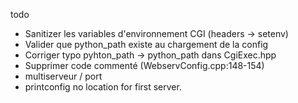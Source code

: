  todo

  - Sanitizer les variables d'environnement CGI (headers → setenv)
  - Valider que python_path existe au chargement de la config
  - Corriger typo pyhton_path → python_path dans CgiExec.hpp
  - Supprimer code commenté (WebservConfig.cpp:148-154)
  - multiserveur / port
  - printconfig no location for first server. 
